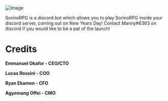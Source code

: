 ![Image](https://github.com/SornioRPG/SornioRPG/blob/main/SornioLogo.png)

SorinoRPG is a discord bot which allows you to play SorinoRPG inside your discord server, coming out on New Years Day! Contact Manny#6363 on discord if you would like to be a pat of the launch!


# Credits

  **Emmanuel Okafor - CEO/CTO**
  
  **Lucas Rossini - COO**
  
  **Ryan Ekamen - CFO**
 
  **Agyemang Offei - CMO**
